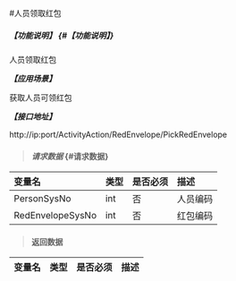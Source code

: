 #人员领取红包

##### _【功能说明】_ {#【功能说明】}

人员领取红包

_**【应用场景】**_

获取人员可领红包

_**【接口地址】**_

http://ip:port/ActivityAction/RedEnvelope/PickRedEnvelope

> #### _请求数据_ {#请求数据}

| 变量名 | 类型 | 是否必须 | 描述 |
| :--- | :--- | :--- | :--- |
| PersonSysNo| int| 否 | 人员编码|
| RedEnvelopeSysNo| int| 否 | 红包编码|

> #### 返回数据

| 变量名 | 类型 | 是否必须 | 描述 |
| :--- | :--- | :--- | :--- |




